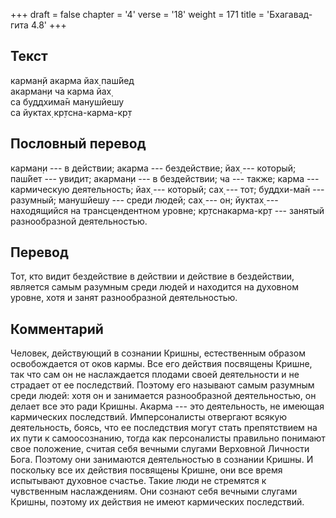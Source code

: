 +++
draft = false
chapter = '4'
verse = '18'
weight = 171
title = 'Бхагавад-гита 4.8'
+++
## Текст

карман̣й акарма йах̣ паш́йед  
акарман̣и ча карма йах̣  
са буддхима̄н манушйешу  
са йуктах̣ кр̣тсна-карма-кр̣т

## Пословный перевод

карман̣и --- в действии; акарма --- бездействие; йах̣ --- который; паш́йет
--- увидит; акарман̣и --- в бездействии; ча --- также; карма ---
кармическую деятельность; йах̣ --- который; сах̣ --- тот; буддхи-ма̄н ---
разумный; манушйешу --- среди людей; сах̣ --- он; йуктах̣ --- находящийся
на трансцендентном уровне; кр̣тснакарма-кр̣т --- занятый разнообразной
деятельностью.

## Перевод

Тот, кто видит бездействие в действии и действие в бездействии, является
самым разумным среди людей и находится на духовном уровне, хотя и занят
разнообразной деятельностью.

## Комментарий

Человек, действующий в сознании Кришны, естественным образом
освобождается от оков кармы. Все его действия посвящены Кришне, так что
сам он не наслаждается плодами своей деятельности и не страдает от ее
последствий. Поэтому его называют самым разумным среди людей: хотя он и
занимается разнообразной деятельностью, он делает все это ради Кришны.
Акарма --- это деятельность, не имеющая кармических последствий.
Имперсоналисты отвергают всякую деятельность, боясь, что ее последствия
могут стать препятствием на их пути к самоосознанию, тогда как
персоналисты правильно понимают свое положение, считая себя вечными
слугами Верховной Личности Бога. Поэтому они занимаются деятельностью в
сознании Кришны. И поскольку все их действия посвящены Кришне, они все
время испытывают духовное счастье. Такие люди не стремятся к чувственным
наслаждениям. Они сознают себя вечными слугами Кришны, поэтому их
действия не имеют кармических последствий.
